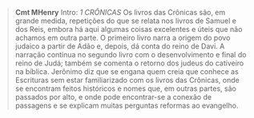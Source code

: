 
> **Cmt MHenry** Intro: *1 CRÔNICAS* Os livros das Crônicas são, em grande medida, repetições do que se relata nos livros de Samuel e dos Reis, embora há aqui algumas coisas excelentes e úteis que não achamos em outra parte. O primeiro livro narra a origem do povo judaico a partir de Adão e, depois, dá conta do reino de Davi. A narração continua no segundo livro com o desenvolvimento e final do reino de Judá; também se comenta o retorno dos judeus do cativeiro na bíblica. Jerônimo diz que se engana quem creia que conhece as Escrituras sem estar familiarizado com os livros das Crônicas, onde se encontram feitos históricos e nomes que, em outras partes, são passados por alto, e onde pode encontrar-se a conexão de passagens e se explicam muitas perguntas reformas ao evangelho.
